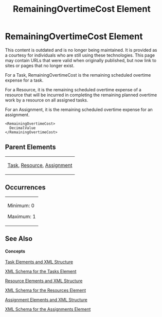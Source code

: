 ﻿---
title: RemainingOvertimeCost Element
TOCTitle: RemainingOvertimeCost Element
ms:assetid: cf512235-cff9-465e-a1a8-883caa8827a0
ms:mtpsurl: https://msdn.microsoft.com/en-us/library/Bb968690(v=office.12)
ms:contentKeyID: 13188380
ms.date: 05/05/2014
mtps_version: v=office.12
f1_keywords:
- RemainingOvertimeCost element
---

# RemainingOvertimeCost Element

This content is outdated and is no longer being maintained. It is provided as a courtesy for individuals who are still using these technologies. This page may contain URLs that were valid when originally published, but now link to sites or pages that no longer exist.

For a Task, RemainingOvertimeCost is the remaining scheduled overtime expense for a task.

For a Resource, it is the remaining scheduled overtime expense of a resource that will be incurred in completing the remaining planned overtime work by a resource on all assigned tasks.

For an Assignment, it is the remaining scheduled overtime expense for an assignment.

    <RemainingOvertimeCost>
      DecimalValue
    </RemainingOvertimeCost>

## Parent Elements

<table>
<colgroup>
<col style="width: 100%" />
</colgroup>
<tbody>
<tr class="odd">
<td><p><a href="bb968487(v=office.12).md">Task</a>, <a href="bb968715(v=office.12).md">Resource</a>, <a href="bb968611(v=office.12).md">Assignment</a></p></td>
</tr>
</tbody>
</table>

## Occurrences

<table>
<colgroup>
<col style="width: 100%" />
</colgroup>
<tbody>
<tr class="odd">
<td><p>Minimum: 0</p>
<p>Maximum: 1</p></td>
</tr>
</tbody>
</table>

## See Also

#### Concepts

[Task Elements and XML Structure](bb968475\(v=office.12\).md)

[XML Schema for the Tasks Element](bb968415\(v=office.12\).md)

[Resource Elements and XML Structure](bb968445\(v=office.12\).md)

[XML Schema for the Resources Element](bb968511\(v=office.12\).md)

[Assignment Elements and XML Structure](bb968738\(v=office.12\).md)

[XML Schema for the Assignments Element](bb968414\(v=office.12\).md)

